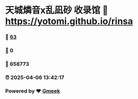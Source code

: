 # 天城燐音x乱凪砂 收录馆 :link: https://yotomi.github.io/rinsa 
### :page_facing_up: [63](https://yotomi.github.io/rinsa/tag.html) 
### :speech_balloon: 0 
### :hibiscus: 658773 
### :alarm_clock: 2025-04-06 13:42:17 
### Powered by :heart: [Gmeek](https://github.com/Meekdai/Gmeek)
